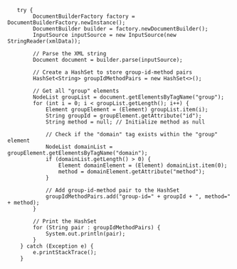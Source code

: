        try {
            DocumentBuilderFactory factory = DocumentBuilderFactory.newInstance();
            DocumentBuilder builder = factory.newDocumentBuilder();
            InputSource inputSource = new InputSource(new StringReader(xmlData));

            // Parse the XML string
            Document document = builder.parse(inputSource);

            // Create a HashSet to store group-id-method pairs
            HashSet<String> groupIdMethodPairs = new HashSet<>();

            // Get all "group" elements
            NodeList groupList = document.getElementsByTagName("group");
            for (int i = 0; i < groupList.getLength(); i++) {
                Element groupElement = (Element) groupList.item(i);
                String groupId = groupElement.getAttribute("id");
                String method = null; // Initialize method as null

                // Check if the "domain" tag exists within the "group" element
                NodeList domainList = groupElement.getElementsByTagName("domain");
                if (domainList.getLength() > 0) {
                    Element domainElement = (Element) domainList.item(0);
                    method = domainElement.getAttribute("method");
                }

                // Add group-id-method pair to the HashSet
                groupIdMethodPairs.add("group-id=" + groupId + ", method=" + method);
            }

            // Print the HashSet
            for (String pair : groupIdMethodPairs) {
                System.out.println(pair);
            }
        } catch (Exception e) {
            e.printStackTrace();
        }

